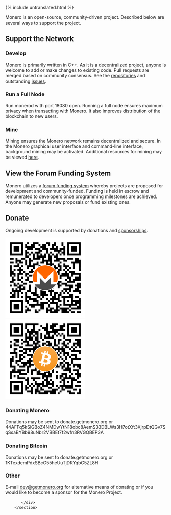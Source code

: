 {% include untranslated.html %}
<div markdown="1" class="text-center container description">
Monero is an open-source, community-driven project. Described below are several ways to support the project.
</div>

<div class="contribute">
    <section class="container">
          <div class="row">         
               <!-- full block-->
               <div class="full col-lg-12 col-md-12 col-sm-12 col-xs-12">
                        <div class="info-block text-adapt">
                            <div class="row center-xs">
                                <div class="col"><h2>Support the Network</h2></div>
                            </div>
<div class="row start-xs" markdown="1">

### Develop
Monero is primarily written in C++. As it is a decentralized project, anyone is welcome to add or make changes to existing code. Pull requests are merged based on community consensus. See the <a href="https://github.com/monero-project"> repositories</a> and outstanding <a href="https://github.com/monero-project/monero/issues">issues</a>.

### Run a Full Node
Run monerod with port 18080 open. Running a full node ensures maximum privacy when transacting with Monero. It also improves distribution of the blockchain to new users. 

### Mine
Mining ensures the Monero network remains decentralized and secure. In the Monero graphical user interface and command-line interface, background mining may be activated. Additional resources for mining may be viewed [here](https://reddit.com/r/MoneroMining).

</div>
                        </div>
               </div>
               <!-- end full block-->
                                      <!-- full block-->
               <div class="full col-lg-12 col-md-12 col-sm-12 col-xs-12">
                        <div class="info-block text-adapt">
                            <div class="row center-xs">
                                <div class="col">
                                    <h2>View the Forum Funding System</h2>
                                </div>
                            </div>
                            <div class="row start-xs">
                                <p>Monero utilizes a <a href="https://forum.getmonero.org">forum funding system</a> whereby projects are proposed for development and community-funded. Funding is held in escrow and remunerated to developers once programming milestones are achieved. Anyone may generate new proposals or fund existing ones.</p>
                            </div>
                        </div>
                </div>
                <!-- full block-->
                <!-- full block-->
               <div class="full col-lg-12 col-md-12 col-sm-12 col-xs-12">
                        <div class="info-block text-adapt">
                            <div class="row center-xs">
                                <div class="col">
                                    <h2>Donate</h2>
                                </div>
                            </div>
                            <div class="row start-xs">
                                <p>Ongoing development is supported by donations and <a href="{{site.baseurl}}/community/sponsorships/">sponsorships</a>.</p>
                            </div>
                            <div class="row center-xs">
                                <div class="col-lg-6">
                                    <img src="/img/donate-monero.png" alt=""/>
                                </div>
                                <div class="col-lg-6">
                                    <img src="/img/donate-bitcoin.png" alt=""/>
                                </div>
                            </div>
                            <div class="row start-xs">
                               <div class="col-xs-12">
                                <h3>Donating Monero</h3>
                                <p>Donations may be sent to donate.getmonero.org or 44AFFq5kSiGBoZ4NMDwYtN18obc8AemS33DBLWs3H7otXft3XjrpDtQGv7SqSsaBYBb98uNbr2VBBEt7f2wfn3RVGQBEP3A</p>
                               </div>
                            </div>
                            <div class="row start-xs">
                               <div class="col-xs-12">
                                <h3>Donating Bitcoin</h3>
                                <p>Donations may be sent to donate.getmonero.org or 1KTexdemPdxSBcG55heUuTjDRYqbC5ZL8H</p>
                                </div>
                            </div>
                            <div class="row start-xs">
                               <div class="col-xs-12">
                                    <h3>Other</h3>
                                    <p>E-mail <a href="mailto:dev@getmonero.org">dev@getmonero.org</a> for alternative means of donating or if you would like to become a sponsor for the Monero Project.</p>
                               </div>
                            </div>
                        </div>
                </div>
                <!-- full block-->

               

              
                
                
           </div>
        </section>
    
</div>
